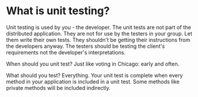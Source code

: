 # What is unit testing?

Unit testing is used by you - the developer. The unit tests are not part of the distributed application. They are not for use by the testers in your group. Let them write their own tests. They shouldn't be getting their instructions from the developers anyway. The testers should be testing the client's requirements not the developer's interpretations.

When should you unit test? Just like voting in Chicago: early and often.

What should you test? Everything. Your unit test is complete when every method in your application is included in a unit test. Some methods like private methods will be included indirectly. 